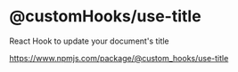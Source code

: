 # @customHooks/use-title

React Hook to update your document's title

https://www.npmjs.com/package/@custom_hooks/use-title
